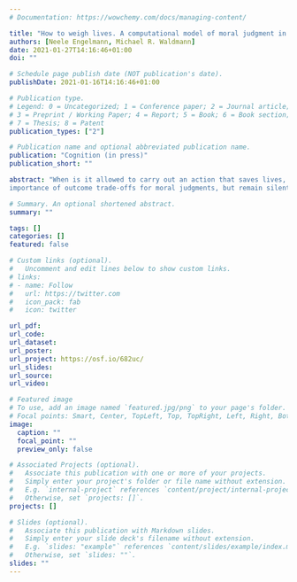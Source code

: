 ```yaml
---
# Documentation: https://wowchemy.com/docs/managing-content/

title: "How to weigh lives. A computational model of moral judgment in multiple-outcome structures"
authors: [Neele Engelmann, Michael R. Waldmann]
date: 2021-01-27T14:16:46+01:00
doi: ""

# Schedule page publish date (NOT publication's date).
publishDate: 2021-01-16T14:16:46+01:00

# Publication type.
# Legend: 0 = Uncategorized; 1 = Conference paper; 2 = Journal article;
# 3 = Preprint / Working Paper; 4 = Report; 5 = Book; 6 = Book section;
# 7 = Thesis; 8 = Patent
publication_types: ["2"]

# Publication name and optional abbreviated publication name.
publication: "Cognition (in press)"
publication_short: ""

abstract: "When is it allowed to carry out an action that saves lives, but leads to the loss of others? While a minority of people may deny the permissibility of such actions categorically, most will probably say that the answer depends, among other factors, on the number of lives saved versus lives lost. Theories of moral reasoning acknowledge the
importance of outcome trade-offs for moral judgments, but remain silent on the precise functional form of the psychological mechanism that determines their moral permissibility. An exception is Cohen and Ahn's (2016) subjective-utilitarian theory of moral judgment, but their model is currently limited to decisions in two-option life-and-death dilemmas. Our goal is to study other types of moral judgments in a larger set of cases. We propose a computational model based on sampling and integrating subjective utilities. Our model captures moral permissibility judgments about actions with multiple effects across a range of scenarios involving humans, animals, and plants, and is able to account for some response patterns that might otherwise be associated with deontological ethics. While our model can be embedded in a number of competing contemporary theories of moral reasoning, we argue that it would most fruitfully be combined with a causal model theory."

# Summary. An optional shortened abstract.
summary: ""

tags: []
categories: []
featured: false

# Custom links (optional).
#   Uncomment and edit lines below to show custom links.
# links:
# - name: Follow
#   url: https://twitter.com
#   icon_pack: fab
#   icon: twitter

url_pdf: 
url_code:
url_dataset:
url_poster:
url_project: https://osf.io/682uc/
url_slides:
url_source:
url_video:

# Featured image
# To use, add an image named `featured.jpg/png` to your page's folder. 
# Focal points: Smart, Center, TopLeft, Top, TopRight, Left, Right, BottomLeft, Bottom, BottomRight.
image:
  caption: ""
  focal_point: ""
  preview_only: false

# Associated Projects (optional).
#   Associate this publication with one or more of your projects.
#   Simply enter your project's folder or file name without extension.
#   E.g. `internal-project` references `content/project/internal-project/index.md`.
#   Otherwise, set `projects: []`.
projects: []

# Slides (optional).
#   Associate this publication with Markdown slides.
#   Simply enter your slide deck's filename without extension.
#   E.g. `slides: "example"` references `content/slides/example/index.md`.
#   Otherwise, set `slides: ""`.
slides: ""
---
```

